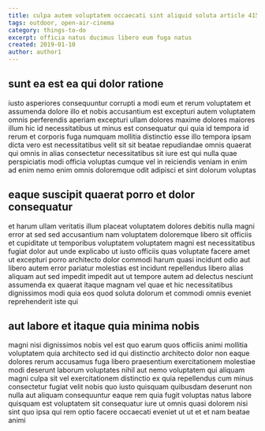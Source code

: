 ```yaml
---
title: culpa autem voluptatem occaecati sint aliquid soluta article 4156
tags: outdoor, open-air-cinema
category: things-to-do
excerpt: officia natus ducimus libero eum fuga natus
created: 2019-01-10
author: author1
---
```


## sunt ea est ea qui dolor ratione

iusto asperiores consequuntur corrupti a modi eum et rerum voluptatem et assumenda dolore illo et nobis accusantium est excepturi autem voluptatem omnis perferendis aperiam excepturi ullam dolores maxime dolores maiores illum hic id necessitatibus ut minus est consequatur qui quia id tempora id rerum et corporis fuga numquam mollitia distinctio esse illo tempora ipsam dicta vero est necessitatibus velit sit sit beatae repudiandae omnis quaerat qui omnis in alias consectetur necessitatibus sit iure est qui nulla quae perspiciatis modi officia voluptas cumque vel in reiciendis veniam in enim ad enim nemo enim omnis doloremque odit adipisci et sint dolorum voluptas

## eaque suscipit quaerat porro et dolor consequatur

et harum ullam veritatis illum placeat voluptatem dolores debitis nulla magni error at sed sed accusantium nam voluptatem doloremque libero sit officiis et cupiditate ut temporibus voluptatem voluptatem magni est necessitatibus fugiat dolor aut unde explicabo ut iusto officiis quas voluptate facere amet ut excepturi porro architecto dolor commodi harum quasi incidunt odio aut libero autem error pariatur molestias est incidunt repellendus libero alias aliquam aut sed impedit impedit aut ut tempore autem ad delectus nesciunt assumenda ex quaerat itaque magnam vel quae et hic necessitatibus dignissimos modi quia eos quod soluta dolorum et commodi omnis eveniet reprehenderit iste qui

## aut labore et itaque quia minima nobis

magni nisi dignissimos nobis vel est quo earum quos officiis animi mollitia voluptatem quia architecto sed id qui distinctio architecto dolor non eaque dolores rerum accusamus fuga libero praesentium exercitationem molestiae modi deserunt laborum voluptates nihil aut nemo voluptatem qui aliquam magni culpa sit vel exercitationem distinctio ex quia repellendus cum minus consectetur fugiat velit nobis quo iusto quisquam quibusdam deserunt non nulla aut aliquam consequuntur eaque rem quia fugit voluptas natus labore quisquam est voluptatem sit consequatur iure ut omnis quasi dolorem nisi sint quo ipsa qui rem optio facere occaecati eveniet ut ut et et nam beatae animi
